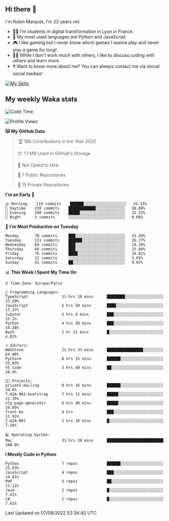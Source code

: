 ## Hi there 👋

I'm Robin Marquet, I'm 22 years old.

- 👨‍💻 I'm students in digital transformation in Lyon in France.
- 🌱 My most used languages are Python and JavaScript.
- 🎮 I like gaming but I never know which games I wanna play and never play a game for long!
- 👯‍♀️ While I don't work much with others, I like to discuss coding with others and learn more.
- ❓ Want to know more about me? You can always contact me via serval social medias!

[![My Skills](https://skillicons.dev/icons?i=js,html,css,docker,express,figma,firebase,graphql,mongodb,mysql,nodejs,py,react,ts,vue)](https://skillicons.dev)

## My weekly Waka stats

<!--START_SECTION:waka-->
![Code Time](http://img.shields.io/badge/Code%20Time-2%2C168%20hrs%2058%20mins-blue)

![Profile Views](http://img.shields.io/badge/Profile%20Views-0-blue)

**🐱 My GitHub Data** 

> 🏆 188 Contributions in the Year 2022
 > 
> 📦 1.1 MB Used in GitHub's Storage 
 > 
> 🚫 Not Opted to Hire
 > 
> 📜 7 Public Repositories 
 > 
> 🔑 15 Private Repositories  
 > 
**I'm an Early 🐤** 

```text
🌞 Morning    119 commits    ██████░░░░░░░░░░░░░░░░░░░   26.33% 
🌆 Daytime    230 commits    ████████████░░░░░░░░░░░░░   50.88% 
🌃 Evening    100 commits    █████░░░░░░░░░░░░░░░░░░░░   22.12% 
🌙 Night      3 commits      ░░░░░░░░░░░░░░░░░░░░░░░░░   0.66%

```
📅 **I'm Most Productive on Tuesday** 

```text
Monday       70 commits     ███░░░░░░░░░░░░░░░░░░░░░░   15.49% 
Tuesday      121 commits    ██████░░░░░░░░░░░░░░░░░░░   26.77% 
Wednesday    64 commits     ███░░░░░░░░░░░░░░░░░░░░░░   14.16% 
Thursday     68 commits     ███░░░░░░░░░░░░░░░░░░░░░░   15.04% 
Friday       76 commits     ████░░░░░░░░░░░░░░░░░░░░░   16.81% 
Saturday     12 commits     ░░░░░░░░░░░░░░░░░░░░░░░░░   2.65% 
Sunday       41 commits     ██░░░░░░░░░░░░░░░░░░░░░░░   9.07%

```


📊 **This Week I Spent My Time On** 

```text
⌚︎ Time Zone: Europe/Paris

💬 Programming Languages: 
TypeScript               11 hrs 18 mins      ████████░░░░░░░░░░░░░░░░░   33.59% 
JavaScript               5 hrs 50 mins       ████░░░░░░░░░░░░░░░░░░░░░   17.37% 
Jupyter                  5 hrs 4 mins        ███░░░░░░░░░░░░░░░░░░░░░░   15.1% 
Python                   4 hrs 50 mins       ███░░░░░░░░░░░░░░░░░░░░░░   14.38% 
Bash                     1 hr 21 mins        █░░░░░░░░░░░░░░░░░░░░░░░░   4.02%

🔥 Editors: 
WebStorm                 21 hrs 33 mins      ████████████████░░░░░░░░░   64.06% 
PyCharm                  8 hrs 25 mins       ██████░░░░░░░░░░░░░░░░░░░   25.03% 
VS Code                  3 hrs 40 mins       ██░░░░░░░░░░░░░░░░░░░░░░░   10.9%

🐱‍💻 Projects: 
private-mailing          8 hrs 16 mins       ██████░░░░░░░░░░░░░░░░░░░   24.6% 
T-AIA-901-bootstrap      7 hrs 11 mins       █████░░░░░░░░░░░░░░░░░░░░   21.35% 
nlg-page-generator       6 hrs 40 mins       █████░░░░░░░░░░░░░░░░░░░░   19.85% 
front-bo                 4 hrs               ███░░░░░░░░░░░░░░░░░░░░░░   11.91% 
T-AIA-901                2 hrs 26 mins       █░░░░░░░░░░░░░░░░░░░░░░░░   7.26%

💻 Operating System: 
Mac                      33 hrs 38 mins      █████████████████████████   100.0%

```

**I Mostly Code in Python** 

```text
Python                   7 repos             ██████░░░░░░░░░░░░░░░░░░░   25.93% 
JavaScript               4 repos             ███░░░░░░░░░░░░░░░░░░░░░░   14.81% 
PHP                      3 repos             ██░░░░░░░░░░░░░░░░░░░░░░░   11.11% 
Java                     2 repos             █░░░░░░░░░░░░░░░░░░░░░░░░   7.41% 
C#                       2 repos             █░░░░░░░░░░░░░░░░░░░░░░░░   7.41%

```



 Last Updated on 07/09/2022 02:34:40 UTC
<!--END_SECTION:waka-->
